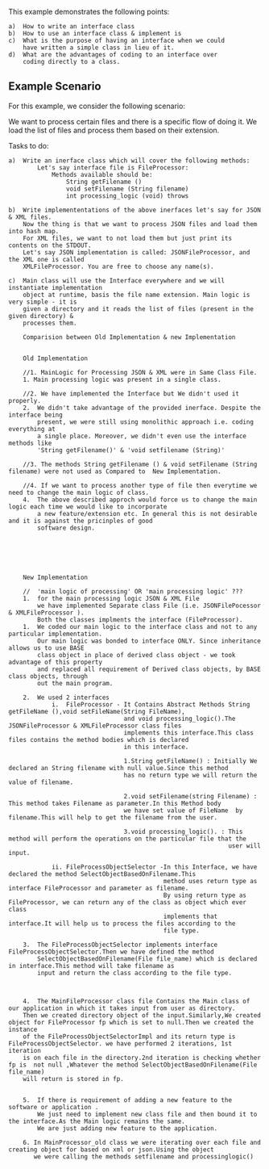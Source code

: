 This example demonstrates the following points:

    a)  How to write an interface class
    b)  How to use an interface class & implement is
    c)  What is the purpose of having an interface when we could
        have written a simple class in lieu of it.
    d)  What are the advantages of coding to an interface over
        coding directly to a class.
        
## Example Scenario

For this example, we consider the following scenario:

We want to process certain files and there is a specific flow of doing it.
We load the list of files and process them based on their extension.

Tasks to do:

    a)  Write an inerface class which will cover the following methods:
            Let's say interface file is FileProcessor:
                Methods available should be:
                    String getFilename ()
                    void setFilename (String filename)
                    int processing_logic (void) throws
                    
    b)  Write implemententations of the above inerfaces let's say for JSON & XML files.                    
        Now the thing is that we want to process JSON files and load them into hash map.
        For XML files, we want to not load them but just print its contents on the STDOUT. 
        Let's say JSON implementation is called: JSONFileProcessor, and the XML one is called
        XMLFileProcessor. You are free to choose any name(s).
       
    c)  Main class will use the Interface everywhere and we will instantiate implementation
        object at runtime, basis the file name extension. Main logic is very simple - it is
        given a directory and it reads the list of files (present in the given directory) &
        processes them.
        
        Comparision between Old Implementation & new Implementation
        
        
        Old Implementation
        
        //1. MainLogic for Processing JSON & XML were in Same Class File.
        1. Main processing logic was present in a single class.
        
        //2. We have implemented the Interface but We didn't used it properly.
        2.  We didn't take advantage of the provided inerface. Despite the interface being
            present, we were still using monolithic approach i.e. coding everything at
            a single place. Moreover, we didn't even use the interface methods like
            'String getFilename()' & 'void setfilename (String)'
                 
        //3. The methods String getFilename () & void setFilename (String filename) were not used as Compared to  New Implementation.
        
        //4. If we want to process another type of file then everytime we need to change the main logic of class.
        4.  The above described approch would force us to change the main logic each time we would like to incorporate
            a new feature/extension etc. In general this is not desirable and it is against the pricinples of good
            software design.
        
        
     
        
          
        
        New Implementation 
        
        //  'main logic of processing' OR 'main processing logic' ???
        1.  for the main processing logic JSON & XML File 
            we have implemented Separate class File (i.e. JSONFilePocessor & XMLFileProcessor ).
            Both the classes implments the interface (FileProcessor).
        1.  We coded our main logic to the interface class and not to any particular implementation.
            Our main logic was bonded to interface ONLY. Since inheritance allows us to use BASE
            class object in place of derived class object - we took advantage of this property
            and replaced all requirement of Derived class objects, by BASE class objects, through
            out the main program.            
            
        2.  We used 2 interfaces 
                i.  FileProcessor - It Contains Abstract Methods String getFileName (),void setFileName(String FileName),
                                    and void processing_logic().The JSONFileProcessor & XMLFileProcessor class files 
                                    implements this interface.This class files contains the method bodies which is declared 
                                    in this interface.
                                    
                                    1.String getFileName() : Initially We declared an String filename with null value.Since this method
                                    has no return type we will return the value of filename. 
                                    
                                    2.void setFilename(string Filename) : This method takes Filename as parameter.In this Method body 
                                    we have set value of FileName  by filename.This will help to get the filename from the user.
                                    
                                    3.void processing_logic(). : This method will perform the operations on the particular file that the 
                                                                 user will input. 
                                  
                ii. FileProcessObjectSelector -In this Interface, we have declared the method SelectObjectBasedOnFilename.This 
                                               method uses return type as interface FileProcessor and parameter as filename. 
                                               By using return type as FileProcessor, we can return any of the class as object which ever class 
                                               implements that interface.It will help us to process the files according to the 
                                               file type.
                                               
        3.  The FileProcessObjectSelector implements interface FileProcessObjectSelector.Then we have defined the method 
            SelectObjectBasedOnFilename(File file_name) which is declared in interface.This method will take filename as 
            input and return the class according to the file type.                                  
                                                
                                                
            
        4.  The MainFileProcessor class file Contains the Main class of our application in which it takes input from user as directory.
        Then we created directory object of the input.Similarly,We created object for FileProcessor fp which is set to null.Then we created the instance
        of the FileProcessObjectSelectorImpl and its return type is FileProcessObjectSelector. we have performed 2 iterations, 1st iteration
        is on each file in the directory.2nd iteration is checking whether fp is  not null ,Whatever the method SelectObjectBasedOnFilename(File file_name)
        will return is stored in fp.
      
        
        5.  If there is requirement of adding a new feature to the software or application . 
            We just need to implement new class file and then bound it to the interface.As the Main logic remains the same.
            We are just adding new feature to the application.

        6. In MainProcessor_old class we were iterating over each file and creating object for based on xml or json.Using the object
           we were calling the methods setfilename and processinglogic()